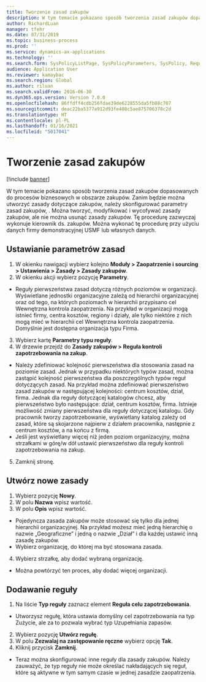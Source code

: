 ```yaml
---
title: Tworzenie zasad zakupów
description: W tym temacie pokazano sposób tworzenia zasad zakupów dopasowanych do procesów biznesowych w obszarze zakupów.
author: RichardLuan
manager: tfehr
ms.date: 07/31/2019
ms.topic: business-process
ms.prod: ''
ms.service: dynamics-ax-applications
ms.technology: ''
ms.search.form: SysPolicyListPage, SysPolicyParameters, SysPolicy, RequisitionPurposeRule
audience: Application User
ms.reviewer: kamaybac
ms.search.region: Global
ms.author: riluan
ms.search.validFrom: 2016-06-30
ms.dyn365.ops.version: Version 7.0.0
ms.openlocfilehash: 86ffdff4cdb256fdae39de6228555da5fb88c707
ms.sourcegitcommit: deac22ba5377a912d93fe408c5ae875706378c2d
ms.translationtype: HT
ms.contentlocale: pl-PL
ms.lasthandoff: 01/16/2021
ms.locfileid: "5017041"
---
```

# <a name="create-purchasing-policies"></a>Tworzenie zasad zakupów

[!include [banner](../../includes/banner.md)]

W tym temacie pokazano sposób tworzenia zasad zakupów dopasowanych do procesów biznesowych w obszarze zakupów. Zanim będzie można utworzyć zasady dotyczące zakupów, należy skonfigurować parametry zasad zakupów, . Można tworzyć, modyfikować i wycofywać zasady zakupów, ale nie można usunąć zasady zakupów. Tę procedurę zazwyczaj wykonuje kierownik ds. zakupów. Można wykonać tę procedurę przy użyciu danych firmy demonstracyjnej USMF lub własnych danych.


## <a name="set-up-policy-parameters"></a>Ustawianie parametrów zasad
1. W okienku nawigacji wybierz kolejno **Moduły > Zaopatrzenie i sourcing > Ustawienia > Zasady > Zasady zakupów**.
2. W okienku akcji wybierz pozycję **Parametry**.
- Reguły pierwszeństwa zasad dotyczą różnych poziomów w organizacji. Wyświetlane jednostki organizacyjne zależą od hierarchii organizacyjnej oraz od tego, na których poziomach w hierarchii przypisano cel Wewnętrzna kontrola zaopatrzenia. Na przykład w organizacji mogą istnieć firmy, centra kosztów, regiony i działy, ale tylko niektóre z nich mogą mieć w hierarchii cel Wewnętrzna kontrola zaopatrzenia. Domyślnie jest dostępna organizacja typu Firma.  
3. Wybierz kartę **Parametry typu reguły**.
4. W drzewie przejdź do **Zasady zakupów > Reguła kontroli zapotrzebowania na zakup**.
- Należy zdefiniować kolejność pierwszeństwa dla stosowania zasad na poziomie zasad. Jednak w przypadku niektórych typów zasad, można zastąpić kolejność pierwszeństwa dla poszczególnych typów reguł dotyczących zasad. Na przykład można zdefiniować pierwszeństwo zasad zakupów w następującej kolejności: centrum kosztów, dział, firma. Jednak dla reguły dotyczącej katalogów chcesz, aby pierwszeństwo było następujące: dział, centrum kosztów, firma. Istnieje możliwość zmiany pierwszeństwa dla reguły dotyczącej katalogu. Gdy pracownik tworzy zapotrzebowanie, wyświetlany katalog zależy od zasad, które są skojarzone najpierw z działem pracownika, następnie z centrum kosztów, a na końcu z firmą.  
- Jeśli jest wyświetlany więcej niż jeden poziom organizacyjny, można strzałkami w górę/w dół ustawić pierwszeństwo dla reguły kontroli zapotrzebowania na zakup.  
5. Zamknij stronę.

## <a name="create-a-new-policy"></a>Utwórz nowe zasady
1. Wybierz pozycję **Nowy**.
2. W polu **Nazwa** wpisz wartość.
3. W polu **Opis** wpisz wartość.
- Pojedyncza zasada zakupów może stosować się tylko dla jednej hierarchii organizacyjnej. Na przykład możesz mieć jedną hierarchię o nazwie „Geograficzne” i jedną o nazwie „Dział” i dla każdej ustawić inną zasadę zakupów.  
- Wybierz organizację, do której ma być stosowana zasada.  
4. Wybierz strzałkę, aby dodać wybraną organizację.
- Można powtórzyć ten proces, aby dodać więcej organizacji.  

## <a name="add-a-policy-rule"></a>Dodawanie reguły
1. Na liście **Typ reguły** zaznacz element **Reguła celu zapotrzebowania**.
- Utworzysz regułę, która ustawia domyślny cel zapotrzebowania na typ Zużycie, ale za to pozwala wybrać typ Uzupełniania zapasów.  
2. Wybierz pozycję **Utwórz regułę**.
3. W polu **Zezwalaj na zastępowanie ręczne** wybierz opcję **Tak**.
4. Kliknij przycisk **Zamknij**.
- Teraz można skonfigurować inne reguły dla zasady zakupów. Należy zauważyć, że typ reguły nie może określać nakładających się reguł, które są aktywne w tym samym czasie w jednej zasadzie zaopatrzenia.  

